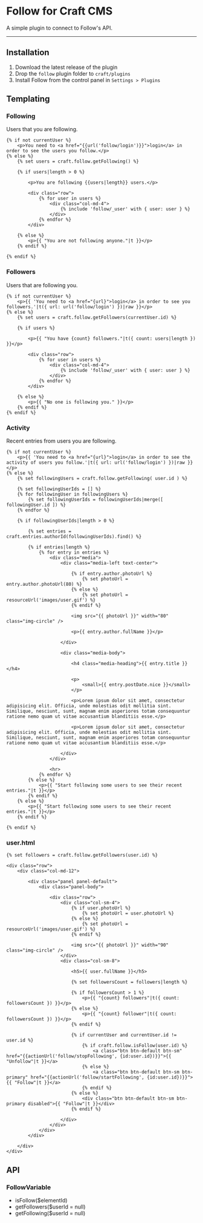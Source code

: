 # Follow for Craft CMS

A simple plugin to connect to Follow's API.

-------------------------------------------


## Installation

1. Download the latest release of the plugin
2. Drop the `follow` plugin folder to `craft/plugins`
3. Install Follow from the control panel in `Settings > Plugins`


## Templating


### Following

Users that you are following.

    {% if not currentUser %}
        <p>You need to <a href="{{url('follow/login')}}">login</a> in order to see the users you follow.</p>
    {% else %}
        {% set users = craft.follow.getFollowing() %}

        {% if users|length > 0 %}

            <p>You are following {{users|length}} users.</p>

            <div class="row">
                {% for user in users %}
                    <div class="col-md-4">
                        {% include 'follow/_user' with { user: user } %}
                    </div>
                {% endfor %}
            </div>

        {% else %}
            <p>{{ "You are not following anyone."|t }}</p>
        {% endif %}

    {% endif %}


### Followers

Users that are following you.

    {% if not currentUser %}
        <p>{{ 'You need to <a href="{url}">login</a> in order to see you followers.'|t({ url: url('follow/login') })|raw }}</p>
    {% else %}
        {% set users = craft.follow.getFollowers(currentUser.id) %}

        {% if users %}

            <p>{{ "You have {count} followers."|t({ count: users|length }) }}</p>

            <div class="row">
                {% for user in users %}
                    <div class="col-md-4">
                        {% include 'follow/_user' with { user: user } %}
                    </div>
                {% endfor %}
            </div>

        {% else %}
            <p>{{ "No one is following you." }}</p>
        {% endif %}
    {% endif %}


### Activity

Recent entries from users you are following.

    {% if not currentUser %}
        <p>{{ 'You need to <a href="{url}">login</a> in order to see the activity of users you follow.'|t({ url: url('follow/login') })|raw }}</p>
    {% else %}
        {% set followingUsers = craft.follow.getFollowing( user.id ) %}

        {% set followingUserIds = [] %}
        {% for followingUser in followingUsers %}
            {% set followingUserIds = followingUserIds|merge([ followingUser.id ]) %}
        {% endfor %}

        {% if followingUserIds|length > 0 %}

            {% set entries = craft.entries.authorId(followingUserIds).find() %}

            {% if entries|length %}
                {% for entry in entries %}
                    <div class="media">
                        <div class="media-left text-center">

                            {% if entry.author.photoUrl %}
                                {% set photoUrl = entry.author.photoUrl(80) %}
                            {% else %}
                                {% set photoUrl = resourceUrl('images/user.gif') %}
                            {% endif %}

                            <img src="{{ photoUrl }}" width="80" class="img-circle" />

                            <p>{{ entry.author.fullName }}</p>

                        </div>

                        <div class="media-body">

                            <h4 class="media-heading">{{ entry.title }}</h4>

                            <p>
                                <small>{{ entry.postDate.nice }}</small>
                            </p>

                            <p>Lorem ipsum dolor sit amet, consectetur adipisicing elit. Officia, unde molestias odit mollitia sint. Similique, nesciunt, sunt, magnam enim asperiores totam consequuntur ratione nemo quam ut vitae accusantium blanditiis esse.</p>

                            <p>Lorem ipsum dolor sit amet, consectetur adipisicing elit. Officia, unde molestias odit mollitia sint. Similique, nesciunt, sunt, magnam enim asperiores totam consequuntur ratione nemo quam ut vitae accusantium blanditiis esse.</p>

                        </div>
                    </div>

                    <hr>
                {% endfor %}
            {% else %}
                <p>{{ "Start following some users to see their recent entries."|t }}</p>
            {% endif %}
        {% else %}
            <p>{{ "Start following some users to see their recent entries."|t }}</p>
        {% endif %}

    {% endif %}

### user.html

    {% set followers = craft.follow.getFollowers(user.id) %}

    <div class="row">
        <div class="col-md-12">

            <div class="panel panel-default">
                <div class="panel-body">

                    <div class="row">
                        <div class="col-sm-4">
                            {% if user.photoUrl %}
                                {% set photoUrl = user.photoUrl %}
                            {% else %}
                                {% set photoUrl = resourceUrl('images/user.gif') %}
                            {% endif %}

                            <img src="{{ photoUrl }}" width="90" class="img-circle" />
                        </div>
                        <div class="col-sm-8">

                            <h5>{{ user.fullName }}</h5>

                            {% set followersCount = followers|length %}

                            {% if followersCount > 1 %}
                                <p>{{ "{count} followers"|t({ count: followersCount }) }}</p>
                            {% else %}
                                <p>{{ "{count} follower"|t({ count: followersCount }) }}</p>
                            {% endif %}

                            {% if currentUser and currentUser.id != user.id %}
                                {% if craft.follow.isFollow(user.id) %}
                                    <a class="btn btn-default btn-sm" href="{{actionUrl('follow/stopFollowing', {id:user.id})}}">{{ "Unfollow"|t }}</a>
                                {% else %}
                                    <a class="btn btn-default btn-sm btn-primary" href="{{actionUrl('follow/startFollowing', {id:user.id})}}">{{ "Follow"|t }}</a>
                                {% endif %}
                            {% else %}
                                <div class="btn btn-default btn-sm btn-primary disabled">{{ "Follow"|t }}</div>
                            {% endif %}

                        </div>
                    </div>
                </div>
            </div>

        </div>
    </div>


## API


### FollowVariable

- isFollow($elementId)
- getFollowers($userId = null)
- getFollowing($userId = null)
